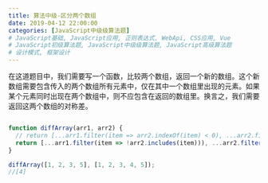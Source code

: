 ```yaml
---
title: 算法中级-区分两个数组
date: 2019-04-12 22:00:00
categories: [JavaScript中级级算法题]
# JavaScript基础, JavaScript应用, 正则表达式, WebApi, CSS应用, Vue
# JavaScript初级算法题, JavaScript中级级算法题, JavaScript高级算法题
# 设计模式, 框架设计
---
```


在这道题目中，我们需要写一个函数，比较两个数组，返回一个新的数组。这个新数组需要包含传入的两个数组所有元素中，仅在其中一个数组里出现的元素。如果某个元素同时出现在两个数组中，则不应包含在返回的数组里。换言之，我们需要返回这两个数组的对称差。

```js

function diffArray(arr1, arr2) {
  // return [...arr1.filter(item => arr2.indexOf(item) < 0), ...arr2.filter(item => arr1.indexOf(item) < 0)];
  return [...arr1.filter(item => !arr2.includes(item))), ...arr2.filter(item => !arr1.includes(item))];
}

diffArray([1, 2, 3, 5], [1, 2, 3, 4, 5]);
//[4]

```